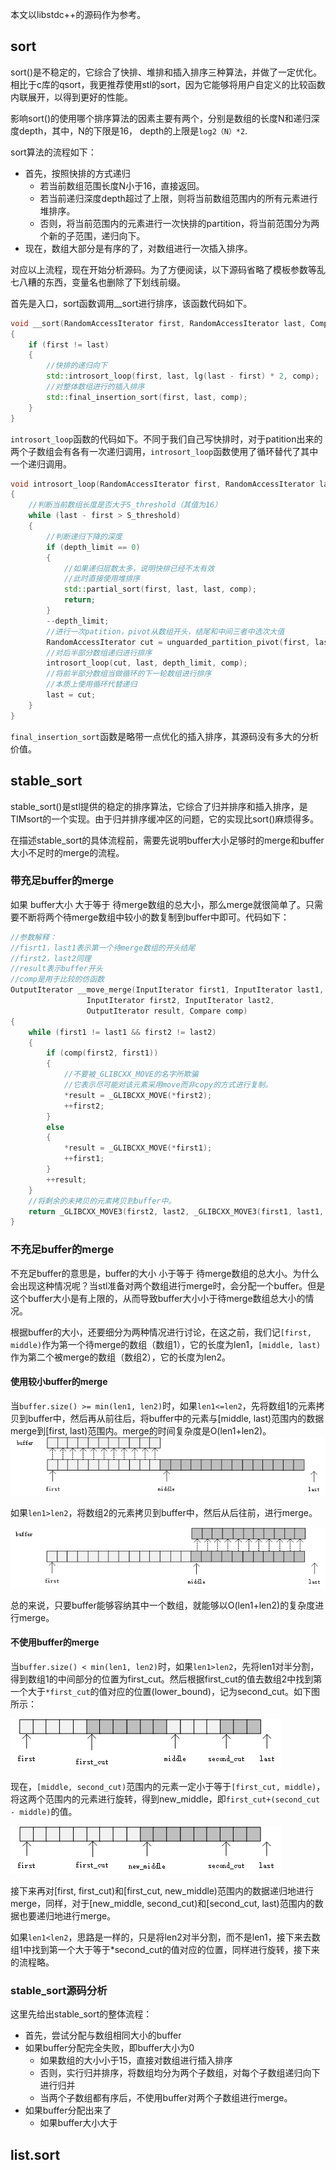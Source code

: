 本文以libstdc++的源码作为参考。

## sort

sort()是不稳定的，它综合了快排、堆排和插入排序三种算法，并做了一定优化。相比于c库的qsort，我更推荐使用stl的sort，因为它能够将用户自定义的比较函数内联展开，以得到更好的性能。

影响sort()的使用哪个排序算法的因素主要有两个，分别是数组的长度N和递归深度depth，其中，N的下限是16， depth的上限是`log2（N）*2`.

sort算法的流程如下：

- 首先，按照快排的方式递归
  - 若当前数组范围长度N小于16，直接返回。
  - 若当前递归深度depth超过了上限，则将当前数组范围内的所有元素进行堆排序。
  - 否则，将当前范围内的元素进行一次快排的partition，将当前范围分为两个新的子范围，递归向下。
- 现在，数组大部分是有序的了，对数组进行一次插入排序。

对应以上流程，现在开始分析源码。为了方便阅读，以下源码省略了模板参数等乱七八糟的东西，变量名也删除了下划线前缀。

首先是入口，sort函数调用__sort进行排序，该函数代码如下。

```c++
void __sort(RandomAccessIterator first, RandomAccessIterator last, Compare comp)
{
    if (first != last)
    {
        //快排的递归向下
    	std::introsort_loop(first, last, lg(last - first) * 2, comp);
        //对整体数组进行的插入排序
    	std::final_insertion_sort(first, last, comp);
    }
}
```

`introsort_loop`函数的代码如下。不同于我们自己写快排时，对于patition出来的两个子数组会有各有一次递归调用，`introsort_loop`函数使用了循环替代了其中一个递归调用。

```c++
void introsort_loop(RandomAccessIterator first, RandomAccessIterator last, Size depth_limit, Compare comp)
{
    //判断当前数组长度是否大于S_threshold（其值为16）
    while (last - first > S_threshold)
    {
        //判断递归下降的深度
        if (depth_limit == 0)
        {
            //如果递归层数太多，说明快排已经不太有效
            //此时直接使用堆排序
            std::partial_sort(first, last, last, comp);
            return;
        }
        --depth_limit;
        //进行一次patition，pivot从数组开头，结尾和中间三者中选次大值
        RandomAccessIterator cut = unguarded_partition_pivot(first, last, comp);
        //对后半部分数组递归进行排序
        introsort_loop(cut, last, depth_limit, comp);
        //将前半部分数组当做循环的下一轮数组进行排序
        //本质上使用循环代替递归
        last = cut;
    }
}
```

`final_insertion_sort`函数是略带一点优化的插入排序，其源码没有多大的分析价值。

## stable_sort

stable_sort()是stl提供的稳定的排序算法，它综合了归并排序和插入排序，是TIMsort的一个实现。由于归并排序缓冲区的问题，它的实现比sort()麻烦得多。

在描述stable_sort的具体流程前，需要先说明buffer大小足够时的merge和buffer大小不足时的merge的流程。

### 带充足buffer的merge

如果 buffer大小 大于等于 待merge数组的总大小，那么merge就很简单了。只需要不断将两个待merge数组中较小的数复制到buffer中即可。代码如下：

```c++
//参数解释：
//fisrt1，last1表示第一个待merge数组的开头结尾
//first2，last2同理
//result表示buffer开头
//comp是用于比较的仿函数
OutputIterator __move_merge(InputIterator first1, InputIterator last1,
                 InputIterator first2, InputIterator last2,
                 OutputIterator result, Compare comp)
{
    while (first1 != last1 && first2 != last2)
    {
        if (comp(first2, first1))
        {
            //不要被_GLIBCXX_MOVE的名字所欺骗
            //它表示尽可能对该元素采用move而非copy的方式进行复制。
            *result = _GLIBCXX_MOVE(*first2);
            ++first2;
        }
        else
        {
            *result = _GLIBCXX_MOVE(*first1);
            ++first1;
        }
        ++result;
    }
    //将剩余的未拷贝的元素拷贝到buffer中。
    return _GLIBCXX_MOVE3(first2, last2, _GLIBCXX_MOVE3(first1, last1, result));
}
```

### 不充足buffer的merge

不充足buffer的意思是，buffer的大小 小于等于 待merge数组的总大小。为什么会出现这种情况呢？当stl准备对两个数组进行merge时，会分配一个buffer。但是这个buffer大小是有上限的，从而导致buffer大小小于待merge数组总大小的情况。

根据buffer的大小，还要细分为两种情况进行讨论，在这之前，我们记`[first, middle)`作为第一个待merge的数组（数组1），它的长度为len1，`[middle, last)`作为第二个被merge的数组（数组2），它的长度为len2。

#### 使用较小buffer的merge

当`buffer.size() >= min(len1, len2)`时，如果`len1<=len2`，先将数组1的元素拷贝到buffer中，然后再从前往后，将buffer中的元素与[middle, last)范围内的数据merge到[first, last)范围内。merge的时间复杂度是O(len1+len2)。
![](.\stl排序算法源码分析\buffer较大时merge.png)

如果`len1>len2`，将数组2的元素拷贝到buffer中，然后从后往前，进行merge。

![](.\stl排序算法源码分析\buffer较大时merge2.png)

总的来说，只要buffer能够容纳其中一个数组，就能够以O(len1+len2)的复杂度进行merge。

#### 不使用buffer的merge

当`buffer.size() < min(len1, len2)`时，如果`len1>len2`，先将len1对半分割，得到数组1的中间部分的位置为first_cut。然后根据first_cut的值去数组2中找到第一个大于`*first_cut`的值对应的位置(lower_bound)，记为second_cut。如下图所示：

![](.\stl排序算法源码分析\无buffer的merge1.png)

现在，`[middle, second_cut)`范围内的元素一定小于等于`[first_cut, middle)`，将这两个范围内的元素进行旋转，得到new_middle，即`first_cut+(second_cut - middle)`的值。

![](.\stl排序算法源码分析\无buffer的merge2.png)

接下来再对[first, first_cut)和[first_cut, new_middle)范围内的数据递归地进行merge，同样，对于[new_middle, second_cut)和[second_cut, last)范围内的数据也要递归地进行merge。

如果`len1<len2`，思路是一样的，只是将len2对半分割，而不是len1，接下来去数组1中找到第一个大于等于*second_cut的值对应的位置，同样进行旋转，接下来的流程略。

### stable_sort源码分析

这里先给出stable_sort的整体流程：

- 首先，尝试分配与数组相同大小的buffer
- 如果buffer分配完全失败，即buffer大小为0
  - 如果数组的大小小于15，直接对数组进行插入排序
  - 否则，实行归并排序，将数组均分为两个子数组，对每个子数组递归向下进行归并
  - 当两个子数组都有序后，不使用buffer对两个子数组进行merge。
- 如果buffer分配出来了
  - 如果buffer大小大于

## list.sort